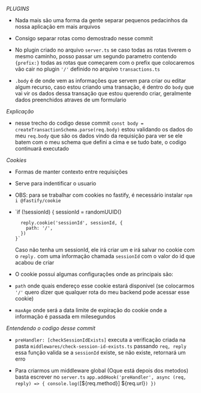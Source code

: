_PLUGINS_

- Nada mais são uma forma da gente separar pequenos pedacinhos da nossa aplicação em mais arquivos

- Consigo separar rotas como demostrado nesse commit

- No plugin criado no arquivo `server.ts` se caso todas as rotas tiverem o mesmo caminho, posso passar um segundo parametro contendo `{prefix:}` todas as rotas que começarem com o prefix que colocaremos vão cair no plugin `'/'` definido no arquivo `transactions.ts`

- `.body` é de onde vem as informações que servem para criar ou editar algum recurso, caso estou criando uma transação, é dentro do `body` que vai vir os dados dessa transação que estou querendo criar, geralmente dados preenchidos atraves de um formulario

_Explicação_

- nesse trecho do codigo desse commit `const body = createTransactionSchema.parse(req.body)` estou validando os dados do meu `req.body` que são os dados vindo da requisição para ver se ele batem com o meu schema que defini a cima e se tudo bate, o codigo continuará executado

_Cookies_

- Formas de manter contexto entre requisições
- Serve para indentificar o usuario

- OBS: para se trabalhar com cookies no fastify, é necessário instalar `npm i @fastify/cookie`

- `if (!sessionId) {
  sessionId = randomUUID()

        reply.cookie('sessionId', sessionId, {
          path: '/',
        })
      }`

  Caso não tenha um sessionId, ele irá criar um e irá salvar no cookie com o `reply.` com uma informação chamada `sessionId` com o valor do id que acabou de criar

- O cookie possui algumas configurações onde as principais são:

- `path` onde quais endereço esse cookie estará disponivel (se colocarmos `'/'` quero dizer que qualquer rota do meu backend pode acessar esse cookie)

- `maxAge` onde será a data limite de expiração do cookie onde a informação é passada em milesegundos

_Entendendo o codigo desse commit_

- `preHandler: [checkSessionIdExists]` executa a verificação criada na pasta `middlewares/check-session-id-exists.ts` passando `req, reply` essa função valida se a `sessionId` existe, se não existe, retornará um erro

- Para criarmos um middleware global (Oque está depois dos metodos) basta escrever no `server.ts` `app.addHook('preHandler', async (req, reply) => {
  console.log(`[${req.method}] ${req.url}`)
})`
